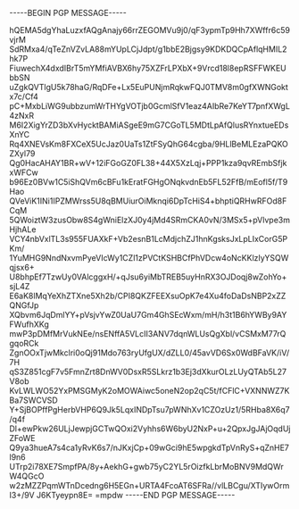 -----BEGIN PGP MESSAGE-----

hQEMA5dgYhaLuzxfAQgAnajy66rrZEGOMVu9j0/qF3ypmTp9Hh7XWffr6c59vjrM
SdRMxa4/qTeZnVZvLA88mYUpLCjJdpt/g1bbE2Bjgsy9KDKDQCpAflqHMIL2hk7P
FiuwechX4dxdIBrT5mYMfiAVBX6hy75XZFrLPXbX+9Vrcd18l8epRSFFWKEUbbSN
uZgkQVTlgU5k78haG/RqDFe+Lx5EuPUNjmRqkwFQJ0TMV8m0gfXWNGoktx7c/Cf4
pC+MxbLiWG9ubbzumWrTHYgVOTjb0GcmlSfV1eaz4AIbRe7KeYT7pnfXWgL4zNxR
M6I2XigYrZD3bXvHycktBAMiASgeE9mG7CGoTL5MDtLpAfQlusRYnxtueEDsXnYC
Rq4XNEVsKm8FXCeX5UcJaz0UaTs1ZtFSyQhG64cgba/9HLlBeMLEzaPQKOZXyl79
Qg0HacAHAY1BR+wV+12iFGoGZ0FL38+44X5XzLqj+PPP1kza9qvREmbSfjkxWFCw
b96Ez0BVw1C5iShQVm6cBFu1kEratFGHgONqkvdnEb5FL52FfB/mEofl5f/T9Hao
QVeViK1INi1IPZMWrss5U8qBMUiurOiMknqi6DpTcHiS4+bhptiQRHwRFOd8FCqM
5QWoiztW3zusObw8S4gWniElzXJ0y4jMd4SRmCKA0vN/3MSx5+pVlvpe3mHjhALe
VCY4nbVxlTL3s955FUAXkF+Vb2esnB1LcMdjchZJ1hnKgsksJxLpLIxCorG5PKm/
1YuMHG9NndNxvmPyeVIcWy1CZl1zPVCtKSHBCfPhVDcw4oNcKKlzIyYSQWqjsx6+
U8bhpEf7TzwUy0VAlcggxH/+qJsu6yiMbTREB5uyHnRX3OJDoqj8wZohYo+sjL4Z
E6aK8lMqYeXhZTXne5Xh2b/CPI8QKZFEEXsuOpK7e4Xu4foDaDsNBP2xZZQNGfJp
XQbvm6JqDmlYY+pVsjvYwZ0UaU7Gm4GhSEcWxm/mH/h3t1B6hYWBy9AYFWufhXKg
mwP3pDMfMrVukNEe/nsENffA5VLcII3ANV7dqnWLUsQgXbl/vCSMxM77rQgqoRCk
ZgnOOxTjwMkclri0oQj91Mdo763ryUfgUX/dZLL0/45avVD6Sx0WdBFaVK/iV/7H
qS3Z851cgF7v5FmnZrt8DnWV0DsxR5SLkrz1b3Ej3dXkurOLzLUyQTAb5L27V8ob
KvLWLWO52YxPMSGMyK2oMOWAiwc5oneN2op2qC5t/fCFlC+VXNNWZ7KBa7SWCVSD
Y+SjBOPffPgHerbVHP6Q9Jk5LqxINDpTsu7pWNhXv1CZOzUz1/5RHba8X6q7/q4f
Dl+ewPkw26ULjJewpjGCTwQOxi2Vyhhs6W6byU2NxP+u+2QpxJgJAjOqdUjZFoWE
Q9ya3hueA7s4ca1yRvK6s7/nJKxjCp+09wGci9hE5wpgkdTpVnRyS+qZnHE7l9n6
UTrp2i78XE7SmpfPA/8y+AekhG+gwb75yC2YL5rOizfkLbrMoBNV9MdQWrW4QGcO
w2zMZZPqmWTnDcedng6H5EGn+URTA4FcoAT6SFRa//vlLBCgu/XTIywOrmI3+/9V
J6KTyeypn8E=
=mpdw
-----END PGP MESSAGE-----
